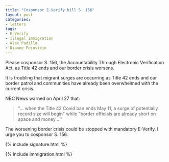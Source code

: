 ```yaml
---
title: "Cosponsor E-Verify bill S. 156"
layout: post
categories:
- letters
tags:
- E-Verify
- illegal immigration
- Alex Padilla
- Dianne Feinstein
---
```


Please cosponsor S. 156, the Accountability Through Electronic Verification Act, as Title 42 ends and our border crisis worsens.

It is troubling that migrant surges are occurring as Title 42 ends and our border patrol and communities have already been overwhelmed with the current crisis.

NBC News warned on April 27 that:

> "... when the Title 42 Covid ban ends May 11, a surge of potentially record size will begin" while "border officials are already short on space and money ..."

The worsening border crisis could be stopped with mandatory E-Verify. I urge you to cosponsor S. 156.

{% include signature.html %}

{% include immigration.html %}
